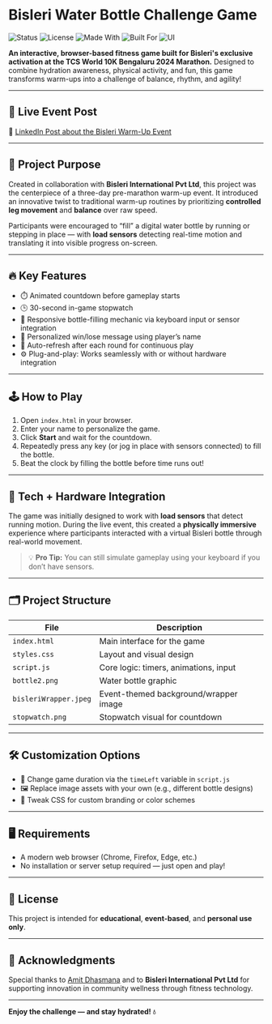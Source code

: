 # Bisleri Water Bottle Challenge Game

![Status](https://img.shields.io/badge/status-active-brightgreen)
![License](https://img.shields.io/badge/license-personal-lightgrey)
![Made With](https://img.shields.io/badge/made%20with-JavaScript-blue)
![Built For](https://img.shields.io/badge/built%20for-Marathon%20Event-orange)
![UI](https://img.shields.io/badge/UI-Browser%20Based-lightblue)


**An interactive, browser-based fitness game built for Bisleri's exclusive activation at the TCS World 10K Bengaluru 2024 Marathon.**
Designed to combine hydration awareness, physical activity, and fun, this game transforms warm-ups into a challenge of balance, rhythm, and agility!

---

## 📢 Live Event Post

📌 [LinkedIn Post about the Bisleri Warm-Up Event](https://www.linkedin.com/posts/suman-parui-ab3613184_tcsworld10k-bengalurumarathon-bisleriwaterbottlechallenge-activity-7193551238687297537-XeWy?utm_source=share&utm_medium=member_desktop&rcm=ACoAACuEc2cB8sjUv8FfQtOjV24Wz5NopEwwRgc)


---

## 🎯 Project Purpose

Created in collaboration with **Bisleri International Pvt Ltd**, this project was the centerpiece of a three-day pre-marathon warm-up event. It introduced an innovative twist to traditional warm-up routines by prioritizing **controlled leg movement** and **balance** over raw speed.

Participants were encouraged to “fill” a digital water bottle by running or stepping in place — with **load sensors** detecting real-time motion and translating it into visible progress on-screen.

---

## 🔥 Key Features

* ⏱️ Animated countdown before gameplay starts
* 🕒 30-second in-game stopwatch
* 🏃 Responsive bottle-filling mechanic via keyboard input or sensor integration
* 🙌 Personalized win/lose message using player’s name
* 🔁 Auto-refresh after each round for continuous play
* ⚙️ Plug-and-play: Works seamlessly with or without hardware integration

---

## 🕹️ How to Play

1. Open `index.html` in your browser.
2. Enter your name to personalize the game.
3. Click **Start** and wait for the countdown.
4. Repeatedly press any key (or jog in place with sensors connected) to fill the bottle.
5. Beat the clock by filling the bottle before time runs out!

---

## 🧩 Tech + Hardware Integration

The game was initially designed to work with **load sensors** that detect running motion. During the live event, this created a **physically immersive** experience where participants interacted with a virtual Bisleri bottle through real-world movement.

> 💡 **Pro Tip:** You can still simulate gameplay using your keyboard if you don’t have sensors.

---

## 🗂️ Project Structure

| File                  | Description                           |
| --------------------- | ------------------------------------- |
| `index.html`          | Main interface for the game           |
| `styles.css`          | Layout and visual design              |
| `script.js`           | Core logic: timers, animations, input |
| `bottle2.png`         | Water bottle graphic                  |
| `bisleriWrapper.jpeg` | Event-themed background/wrapper image |
| `stopwatch.png`       | Stopwatch visual for countdown        |

---

## 🛠️ Customization Options

* 🔧 Change game duration via the `timeLeft` variable in `script.js`
* 🖼️ Replace image assets with your own (e.g., different bottle designs)
* 🎨 Tweak CSS for custom branding or color schemes

---

## 🖥️ Requirements

* A modern web browser (Chrome, Firefox, Edge, etc.)
* No installation or server setup required — just open and play!

---

## 📜 License

This project is intended for **educational**, **event-based**, and **personal use only**.

---

## 🙌 Acknowledgments

Special thanks to [Amit Dhasmana](https://www.linkedin.com/in/amit-dhasmana) and to **Bisleri International Pvt Ltd** for supporting innovation in community wellness through fitness technology.

---

**Enjoy the challenge — and stay hydrated! 💧**
